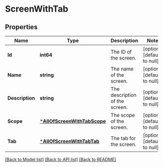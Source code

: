 # ScreenWithTab

## Properties
Name | Type | Description | Notes
------------ | ------------- | ------------- | -------------
**Id** | **int64** | The ID of the screen. | [optional] [default to null]
**Name** | **string** | The name of the screen. | [optional] [default to null]
**Description** | **string** | The description of the screen. | [optional] [default to null]
**Scope** | [***AllOfScreenWithTabScope**](AllOfScreenWithTabScope.md) | The scope of the screen. | [optional] [default to null]
**Tab** | [***AllOfScreenWithTabTab**](AllOfScreenWithTabTab.md) | The tab for the screen. | [optional] [default to null]

[[Back to Model list]](../README.md#documentation-for-models) [[Back to API list]](../README.md#documentation-for-api-endpoints) [[Back to README]](../README.md)

